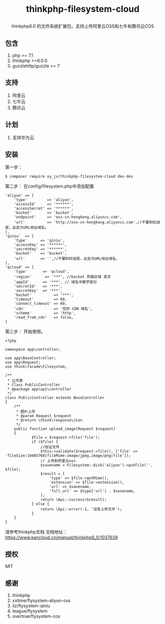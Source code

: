 
<h1><p align="center">thinkphp-filesystem-cloud</p></h1>
<p align="center"> thinkphp6.0 的文件系统扩展包，支持上传阿里云OSS和七牛和腾讯云COS</p>

## 包含

1. php >= 7.1
2. thinkphp >=6.0.0
3. guzzlehttp/guzzle  >= 7

## 支持

1. 阿里云
2. 七牛云
3. 腾讯云

## 计划
1. 支持华为云

## 安装
第一步：
```shell
$ composer require xy_jx/thinkphp-filesystem-cloud dev-dev
```
第二步：
在config/filesystem.php中添加配置

```
'aliyun' => [
    'type'         => 'aliyun',
    'accessId'     => '******',
    'accessSecret' => '******',
    'bucket'       => 'bucket',
    'endpoint'     => 'oss-cn-hongkong.aliyuncs.com',
    'url'          => 'http://oss-cn-hongkong.aliyuncs.com',//不要斜杠结尾，此处为URL地址域名。
],
'qiniu'  => [
    'type'      => 'qiniu',
    'accessKey' => '******',
    'secretKey' => '******',
    'bucket'    => 'bucket',
    'url'       => '',//不要斜杠结尾，此处为URL地址域名。
],
'qcloud' => [
    'type'       => 'qcloud',
    'region'      => '***', //bucket 所属区域 英文
    'appId'      => '***', // 域名中数字部分
    'secretId'   => '***',
    'secretKey'  => '***',
    'bucket'          => '***',
    'timeout'         => 60,
    'connect_timeout' => 60,
    'cdn'             => '您的 CDN 域名',
    'scheme'          => 'http',
    'read_from_cdn'   => false,
]
```

第三步：
开始使用。
```
<?php

namespace app\controller;

use app\BaseController;
use app\Request;
use think\facade\Filesystem;

/**
 * 公共类
 * Class PublicController
 * @package app\api\controller
 */
class PublicController extends BaseController
{
    /**
     * 图片上传
     * @param Request $request
     * @return \think\response\Json
     */
    public function upload_image(Request $request)
    {
            $file = $request->file('file');
            if ($file) {
                //验证文件
                $this->validate($request->file(), ['file' => 'fileSize:10485760|fileMime:image/jpeg,image/png|file']);
                // 上传到阿里云oss
                $savename = Filesystem::disk('aliyun')->putFile('', $file);
                $result = [
                    'type' => $file->getMime(),
                    'extension' => $file->extension(),
                    'url' => $savename,
                    'full_url' => $type['url'] . $savename,
                ];
                return \Api::success($result);
            } else {
                return \Api::error(-1, '没有上传文件');
            }
    }
}

```
请参考thinkphp文档
文档地址：[https://www.kancloud.cn/manual/thinkphp6_0/1037639 ](https://www.kancloud.cn/manual/thinkphp6_0/1037639 )


## 授权

MIT

## 感谢
1. thinkphp
2. xxtime/flysystem-aliyun-oss
3. liz/flysystem-qiniu
4. league/flysystem
5. overtrue/flysystem-cos
